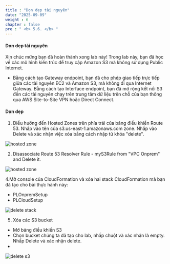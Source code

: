```yaml
---
title : "Dọn dẹp tài nguyên"
date: "2025-09-09"
weight : 6
chapter : false
pre : " <b> 5.6. </b> "
---
```


#### Dọn dẹp tài nguyên

Xin chúc mừng bạn đã hoàn thành xong lab này!
Trong lab này, bạn đã học về các mô hình kiến trúc để truy cập Amazon S3 mà không sử dụng Public Internet.

+ Bằng cách tạo Gateway endpoint, bạn đã cho phép giao tiếp trực tiếp giữa các tài nguyên EC2 và Amazon S3, mà không đi qua Internet Gateway.
Bằng cách tạo Interface endpoint, bạn đã mở rộng kết nối S3 đến các tài nguyên chạy trên trung tâm dữ liệu trên chỗ của bạn thông qua AWS Site-to-Site VPN hoặc Direct Connect.

#### Dọn dẹp
1. Điều hướng đến Hosted Zones trên phía trái của bảng điều khiển Route 53. Nhấp vào tên của  s3.us-east-1.amazonaws.com zone. Nhấp vào Delete và xác nhận việc xóa bằng cách nhập từ khóa "delete".

![hosted zone](/images/5-Workshop/5.6-Cleanup/delete-zone.png)

2. Disassociate Route 53 Resolver Rule - myS3Rule from "VPC Onprem" and Delete it. 

![hosted zone](/images/5-Workshop/5.6-Cleanup/vpc.png)

4.Mở console của CloudFormation và xóa hai stack CloudFormation mà bạn đã tạo cho bài thực hành này:
+ PLOnpremSetup
+ PLCloudSetup

![delete stack](/images/5-Workshop/5.6-Cleanup/delete-stack.png)

5. Xóa các S3 bucket

+ Mở bảng điều khiển S3
+ Chọn bucket chúng ta đã tạo cho lab, nhấp chuột và xác nhận là empty. Nhấp Delete và xác nhận delete.
+ 
![delete s3](/images/5-Workshop/5.6-Cleanup/delete-s3.png)
